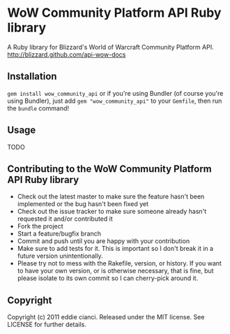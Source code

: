 # WoW Community Platform API Ruby library

A Ruby library for Blizzard's World of Warcraft Community Platform API. <http://blizzard.github.com/api-wow-docs>

## Installation

 `gem install wow_community_api` or if you're using Bundler (of course you're using Bundler), just add
 `gem "wow_community_api"` to your `Gemfile`, then run the `bundle` command!

## Usage

TODO

## Contributing to the WoW Community Platform API Ruby library
 
  * Check out the latest master to make sure the feature hasn't been implemented or the bug hasn't been fixed yet
  * Check out the issue tracker to make sure someone already hasn't requested it and/or contributed it
  * Fork the project
  * Start a feature/bugfix branch
  * Commit and push until you are happy with your contribution
  * Make sure to add tests for it. This is important so I don't break it in a future version unintentionally.
  * Please try not to mess with the Rakefile, version, or history. If you want to have your own version, or is otherwise necessary, that is fine, but please isolate to its own commit so I can cherry-pick around it.

## Copyright

Copyright (c) 2011 eddie cianci. Released under the MIT license. See LICENSE for further details.

